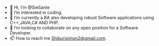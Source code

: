 - 👋 Hi, I’m @SieSante
- 👀 I’m interested in coding.
- 🌱 I’m currently a BA also developing robust Software applications using C++,JAVA,C# AND PHP.
- 💞️ I’m looking to collaborate on any open position for a Software Developer.
- 📫 How to reach me Shiburisimon2@gmail.com.

<!---
SieSante/SieSante is a ✨ special ✨ repository because its `README.md` (this file) appears on your GitHub profile.
You can click the Preview link to take a look at your changes.
--->
